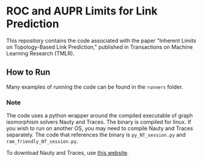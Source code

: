 # ROC and AUPR Limits for Link Prediction

This repository contains the code associated with the paper
"Inherent Limits on Topology-Based Link Prediction," published in Transactions on Machine Learning Research (TMLR).

## How to Run

Many examples of running the code can be found in the `runners` folder.

### Note

The code uses a python wrapper around the compiled executable of graph isomorphism solvers Nauty and Traces. The binary is compiled for linux. If you wish to run on another OS, you may need to compile Nauty and Traces separately. The code that references the binary is `py_NT_session.py` and `ram_friendly_NT_session.py`.

To download Nauty and Traces, use [this website](https://pallini.di.uniroma1.it/).
